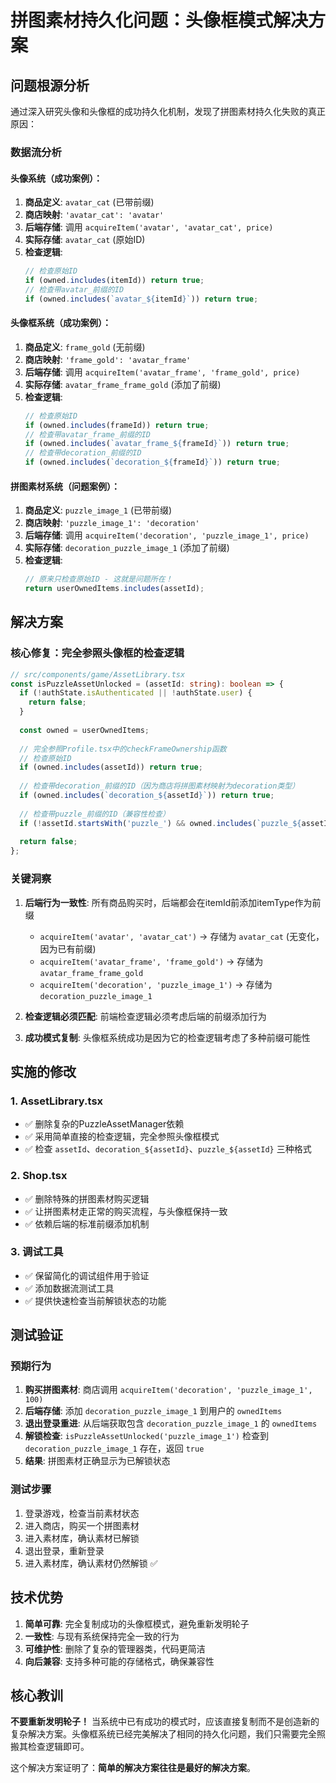 # 拼图素材持久化问题：头像框模式解决方案

## 问题根源分析

通过深入研究头像和头像框的成功持久化机制，发现了拼图素材持久化失败的真正原因：

### 数据流分析

#### 头像系统（成功案例）：
1. **商品定义**: `avatar_cat` (已带前缀)
2. **商店映射**: `'avatar_cat': 'avatar'`
3. **后端存储**: 调用 `acquireItem('avatar', 'avatar_cat', price)`
4. **实际存储**: `avatar_cat` (原始ID)
5. **检查逻辑**: 
   ```typescript
   // 检查原始ID
   if (owned.includes(itemId)) return true;
   // 检查带avatar_前缀的ID
   if (owned.includes(`avatar_${itemId}`)) return true;
   ```

#### 头像框系统（成功案例）：
1. **商品定义**: `frame_gold` (无前缀)
2. **商店映射**: `'frame_gold': 'avatar_frame'`
3. **后端存储**: 调用 `acquireItem('avatar_frame', 'frame_gold', price)`
4. **实际存储**: `avatar_frame_frame_gold` (添加了前缀)
5. **检查逻辑**:
   ```typescript
   // 检查原始ID
   if (owned.includes(frameId)) return true;
   // 检查带avatar_frame_前缀的ID
   if (owned.includes(`avatar_frame_${frameId}`)) return true;
   // 检查带decoration_前缀的ID
   if (owned.includes(`decoration_${frameId}`)) return true;
   ```

#### 拼图素材系统（问题案例）：
1. **商品定义**: `puzzle_image_1` (已带前缀)
2. **商店映射**: `'puzzle_image_1': 'decoration'`
3. **后端存储**: 调用 `acquireItem('decoration', 'puzzle_image_1', price)`
4. **实际存储**: `decoration_puzzle_image_1` (添加了前缀)
5. **检查逻辑**: 
   ```typescript
   // 原来只检查原始ID - 这就是问题所在！
   return userOwnedItems.includes(assetId);
   ```

## 解决方案

### 核心修复：完全参照头像框的检查逻辑

```typescript
// src/components/game/AssetLibrary.tsx
const isPuzzleAssetUnlocked = (assetId: string): boolean => {
  if (!authState.isAuthenticated || !authState.user) {
    return false;
  }
  
  const owned = userOwnedItems;
  
  // 完全参照Profile.tsx中的checkFrameOwnership函数
  // 检查原始ID
  if (owned.includes(assetId)) return true;
  
  // 检查带decoration_前缀的ID（因为商店将拼图素材映射为decoration类型）
  if (owned.includes(`decoration_${assetId}`)) return true;
  
  // 检查带puzzle_前缀的ID（兼容性检查）
  if (!assetId.startsWith('puzzle_') && owned.includes(`puzzle_${assetId}`)) return true;
  
  return false;
};
```

### 关键洞察

1. **后端行为一致性**: 所有商品购买时，后端都会在itemId前添加itemType作为前缀
   - `acquireItem('avatar', 'avatar_cat')` → 存储为 `avatar_cat` (无变化，因为已有前缀)
   - `acquireItem('avatar_frame', 'frame_gold')` → 存储为 `avatar_frame_frame_gold`
   - `acquireItem('decoration', 'puzzle_image_1')` → 存储为 `decoration_puzzle_image_1`

2. **检查逻辑必须匹配**: 前端检查逻辑必须考虑后端的前缀添加行为

3. **成功模式复制**: 头像框系统成功是因为它的检查逻辑考虑了多种前缀可能性

## 实施的修改

### 1. AssetLibrary.tsx
- ✅ 删除复杂的PuzzleAssetManager依赖
- ✅ 采用简单直接的检查逻辑，完全参照头像框模式
- ✅ 检查 `assetId`、`decoration_${assetId}`、`puzzle_${assetId}` 三种格式

### 2. Shop.tsx
- ✅ 删除特殊的拼图素材购买逻辑
- ✅ 让拼图素材走正常的购买流程，与头像框保持一致
- ✅ 依赖后端的标准前缀添加机制

### 3. 调试工具
- ✅ 保留简化的调试组件用于验证
- ✅ 添加数据流测试工具
- ✅ 提供快速检查当前解锁状态的功能

## 测试验证

### 预期行为
1. **购买拼图素材**: 商店调用 `acquireItem('decoration', 'puzzle_image_1', 100)`
2. **后端存储**: 添加 `decoration_puzzle_image_1` 到用户的 `ownedItems`
3. **退出登录重进**: 从后端获取包含 `decoration_puzzle_image_1` 的 `ownedItems`
4. **解锁检查**: `isPuzzleAssetUnlocked('puzzle_image_1')` 检查到 `decoration_puzzle_image_1` 存在，返回 `true`
5. **结果**: 拼图素材正确显示为已解锁状态

### 测试步骤
1. 登录游戏，检查当前素材状态
2. 进入商店，购买一个拼图素材
3. 进入素材库，确认素材已解锁
4. 退出登录，重新登录
5. 进入素材库，确认素材仍然解锁 ✅

## 技术优势

1. **简单可靠**: 完全复制成功的头像框模式，避免重新发明轮子
2. **一致性**: 与现有系统保持完全一致的行为
3. **可维护性**: 删除了复杂的管理器类，代码更简洁
4. **向后兼容**: 支持多种可能的存储格式，确保兼容性

## 核心教训

**不要重新发明轮子！** 当系统中已有成功的模式时，应该直接复制而不是创造新的复杂解决方案。头像框系统已经完美解决了相同的持久化问题，我们只需要完全照搬其检查逻辑即可。

这个解决方案证明了：**简单的解决方案往往是最好的解决方案**。

